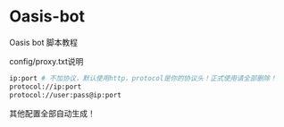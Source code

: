 # Oasis-bot
Oasis bot 脚本教程

config/proxy.txt说明
```bash
ip:port # 不加协议，默认使用http，protocol是你的协议头！正式使用请全部删除！
protocol://ip:port
protocol://user:pass@ip:port
```
其他配置全部自动生成！
